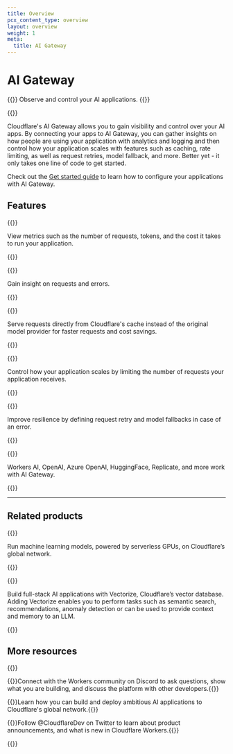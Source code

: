 ```yaml
---
title: Overview
pcx_content_type: overview
layout: overview
weight: 1
meta:
  title: AI Gateway
---
```


# AI Gateway

{{<description>}}
Observe and control your AI applications.
{{</description>}}

{{<plan type="all">}}

Cloudflare's AI Gateway allows you to gain visibility and control over your AI apps. By connecting your apps to AI Gateway, you can gather insights on how people are using your application with analytics and logging and then control how your application scales with features such as caching, rate limiting, as well as request retries, model fallback, and more. Better yet - it only takes one line of code to get started.

Check out the [Get started guide](/ai-gateway/get-started/) to learn how to configure your applications with AI Gateway.

## Features

{{<feature header="Analytics" href="/ai-gateway/get-started/configuring-settings/#analytics" cta="View Analytics">}}

View metrics such as the number of requests, tokens, and the cost it takes to run your application.

{{</feature>}}

{{<feature header="Real-time logs" href="/ai-gateway/get-started/configuring-settings/#logging" cta="View Real-time logs">}}

Gain insight on requests and errors.

{{</feature>}}

{{<feature header="Caching" href="/ai-gateway/configuration/caching/">}}

Serve requests directly from Cloudflare's cache instead of the original model provider for faster requests and cost savings.

{{</feature>}}

{{<feature header="Rate limiting" href="/ai-gateway/get-started/configuring-settings/#rate-limiting">}}

Control how your application scales by limiting the number of requests your application receives.

{{</feature>}}

{{<feature header="Request retry and fallback" href="/ai-gateway/configuration/fallbacks/">}}

Improve resilience by defining request retry and model fallbacks in case of an error.

{{</feature>}}

{{<feature header="Your favorite providers" href="/ai-gateway/providers/">}}

Workers AI, OpenAI, Azure OpenAI, HuggingFace, Replicate, and more work with AI Gateway.

{{</feature>}}

---

## Related products

{{<related header="Workers AI" href="/workers-ai/" product="workers-ai">}}

Run machine learning models, powered by serverless GPUs, on Cloudflare’s global network.

{{</related>}}

{{<related header="Vectorize" href="/vectorize/" product="vectorize">}}

Build full-stack AI applications with Vectorize, Cloudflare’s vector database. Adding Vectorize enables you to perform tasks such as semantic search, recommendations, anomaly detection or can be used to provide context and memory to an LLM.

{{</related>}}

## More resources

{{<resource-group>}}

{{<resource header="Developer Discord" href="https://discord.cloudflare.com" icon="logo-Discord">}}Connect with the Workers community on Discord to ask questions, show what you are building, and discuss the platform with other developers.{{</resource>}}

{{<resource header="Use cases" href="/use-cases/ai/" icon="documentation-clipboard">}}Learn how you can build and deploy ambitious AI applications to Cloudflare's global network.{{</resource>}}

{{<resource header="@CloudflareDev" href="https://twitter.com/cloudflaredev" icon="twitter">}}Follow @CloudflareDev on Twitter to learn about product announcements, and what is new in Cloudflare Workers.{{</resource>}}

{{</resource-group>}}